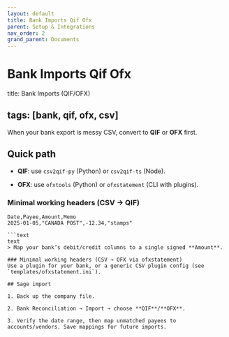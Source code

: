 ```yaml
---
layout: default
title: Bank Imports Qif Ofx
parent: Setup & Integrations
nav_order: 2
grand_parent: Documents
---
```


# Bank Imports Qif Ofx

title: Bank Imports (QIF/OFX)

## tags: [bank, qif, ofx, csv]

When your bank export is messy CSV, convert to **QIF** or **OFX** first.

## Quick path

- **QIF**: use `csv2qif-py` (Python) or `csv2qif-ts` (Node).

- **OFX**: use `ofxtools` (Python) or `ofxstatement` (CLI with plugins).

### Minimal working headers (CSV → QIF)

```text
Date,Payee,Amount,Memo
2025-01-05,"CANADA POST",-12.34,"stamps"

```text
text
> Map your bank’s debit/credit columns to a single signed **Amount**.

### Minimal working headers (CSV → OFX via ofxstatement)
Use a plugin for your bank, or a generic CSV plugin config (see `templates/ofxstatement.ini`).

## Sage import

1. Back up the company file.

2. Bank Reconciliation → Import → choose **QIF**/**OFX**.

3. Verify the date range, then map unmatched payees to accounts/vendors. Save mappings for future imports.
